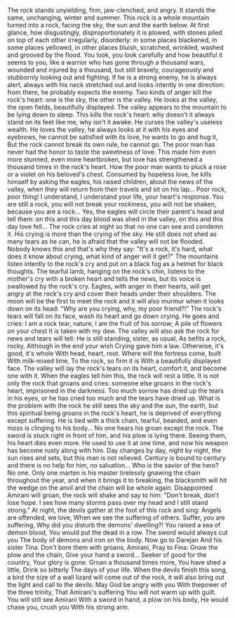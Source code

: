 The rock stands unyielding, firm, jaw-clenched, and angry. 
It stands the same, unchanging, winter and summer. 
This rock is a whole mountain turned into a rock, facing the sky, the sun and the earth below. 
At first glance, how disgustingly, disproportionately it is plowed, with stones piled on top of each other irregularly, disorderly: in some places blackened, in some places yellowed, in other places bluish, scratched, wrinkled, washed and grooved by the flood. 
You look, you look carefully and how beautiful it seems to you, like a warrior who has gone through a thousand wars, wounded and injured by a thousand, but still bravely, courageously and stubbornly looking out and fighting. 
If he is a strong enemy, he is always alert, always with his neck stretched out and looks intently in one direction: from there, he probably expects the enemy.
Two kinds of anger kill the rock's heart: one is the sky, the other is the valley. 
He looks at the valley, the open fields, beautifully displayed. 
The valley appears to the mountain to be lying down to sleep. 
This kills the rock's heart: why doesn't it always stand on its feet like me, why isn't it awake.
He curses the valley's useless wealth. 
He loves the valley, he always looks at it with his eyes and eyebrows, he cannot be satisfied with its love, he wants to go and hug it, 
But the rock cannot break its own rule, he cannot go. 
The poor man has never had the honor to taste the sweetness of love. 
This made him even more stunned, even more heartbroken, but love has strengthened a thousand times in the rock's heart. 
How the poor man wants to pluck a rose or a violet on his beloved's chest. 
Consumed by hopeless love, he kills himself by asking the eagles, his raised children, about the news of the valley, when they will return from their travels and sit on his lap...
Poor rock, poor thing! 
I understand, I understand your life, your heart's response. 
You are still a rock, you will not break your rockiness, you will not be shaken, because you are a rock...
Yes, the eagles will circle their parent's head and tell them: on this and this day blood was shed in the valley, on this and this day love fell...
The rock cries at night so that no one can see and condemn it. 
His crying is more than the crying of the sky.
He still does not shed as many tears as he can, he is afraid that the valley will not be flooded. 
Nobody knows this and that's why they say: "It's a rock, it's hard, what does it know about crying, what kind of anger will it get?" 
The mountains listen intently to the rock's cry and put on a black fog as a helmet for black thoughts. 
The tearful lamb, hanging on the rock's chin, listens to the mother's cry with a broken heart and tells the news, but its voice is swallowed by the rock's cry. 
Eagles, with anger in their hearts, will get angry at the rock's cry and cover their heads under their shoulders. 
The moon will be the first to meet the rock and it will also murmur when it looks down on its head: "Why are you crying, why, my poor friend?!"
The rock's tears will fall on its face, wash its heart and go down crying. 
He goes and cries: I am a rock tear, nature, I am the fruit of his sorrow; A pile of flowers on your chest It is taken with my dew.
The valley will also ask the rock for news and tears will tell: He is still standing, sister, as usual, As befits a rock, rocky, Although in the end your wish Crying gave him a law.
Otherwise, it's good, it's whole With head, heart, root.
Where will the fortress come, built With milk-mixed lime, To the rock, so firm it is With a beautifully displayed face.
The valley will lay the rock's tears on its heart, comfort it, and become one with it. 
When the eagles tell him this, the rock will rest a little. 
It is not only the rock that groans and cries: someone else groans in the rock's heart, imprisoned in the darkness. 
Too much sorrow has dried up the tears in his eyes, or he has cried too much and the tears have dried up. 
What is the problem with the rock 
he still sees the sky and the sun, the earth, but this spiritual being groans in the rock's heart, he is deprived of everything except suffering. 
He is tied with a thick chain, tearful, bearded, and even moss is clinging to his body... 
No one hears his groan except the rock. 
The sword is stuck right in front of him, and his plow is lying there. 
Seeing them, his heart dies even more. 
He used to use it at one time, and now his weapon has become rusty along with him. 
Day changes by day, night by night, the sun rises and sets, but this man is not relieved.
Century is bound to century and there is no help for him, no salvation...
Who is the savior of the hero? 
No one. 
Only one marten is his master
tirelessly gnawing the chain throughout the year, and when it brings it to breaking, the blacksmith will hit the wedge on the anvil and the chain will be whole again. 
Disappointed Amirani will groan, the rock will shake and say to him: "Don't break, don't lose hope. 
I see how many storms pass over my head and I still stand strong."
At night, the devils gather at the foot of this rock and sing: Angels are offended, we love, When we see the suffering of others.
Suffer, you are suffering,
Why did you disturb the demons' dwelling?!
You raised a sea of ​​demon blood, You would put the dead in a row.
The sword would always cut you The body of demons and iron on the body.
Now go to Darejan And his sister Tina.
Don't bore them with groans, Amirani, Pray to Fina: Gnaw the plow and the chain, Give your hand a sword...
Seeker of good for the country, Your glory is gone.
Groan a thousand times more, You have shed a little, Drink so bitterly The days of your life.
When the devils finish this song, a bird the size of a wall lizard will come out of the rock, it will also bring out the light and call to the devils: May God be angry with you With thepower of the three trinity, That Amirani's suffering You will not warm up with guilt.
You will still see Amirani With a sword in hand, a plow on his body, He would chase you, crush you With his strong arm.